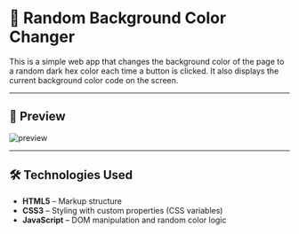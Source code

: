 # 🎨 Random Background Color Changer

This is a simple web app that changes the background color of the page to a random dark hex color each time a button is clicked. It also displays the current background color code on the screen.

---

## 📸 Preview

![preview]([https://via.placeholder.com/600x300.png?text=Random+Background+Color+Changer](http://127.0.0.1:5500/index.html))

---

## 🛠️ Technologies Used

- **HTML5** – Markup structure
- **CSS3** – Styling with custom properties (CSS variables)
- **JavaScript** – DOM manipulation and random color logic


